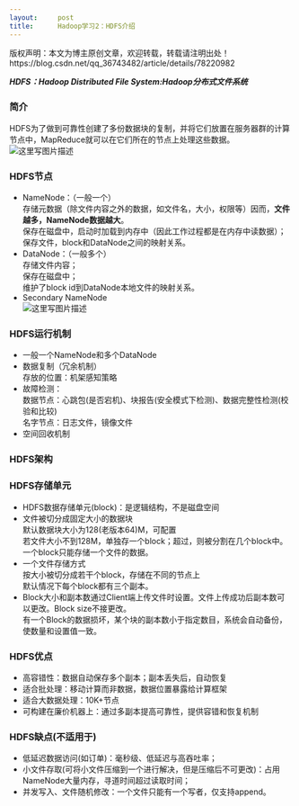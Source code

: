 ```yaml
---
layout:     post
title:      Hadoop学习2：HDFS介绍
---
```

<div id="article_content" class="article_content clearfix csdn-tracking-statistics" data-pid="blog" data-mod="popu_307" data-dsm="post">
								<div class="article-copyright">
					版权声明：本文为博主原创文章，欢迎转载，转载请注明出处！					https://blog.csdn.net/qq_36743482/article/details/78220982				</div>
								            <div id="content_views" class="markdown_views prism-atom-one-dark">
							<!-- flowchart 箭头图标 勿删 -->
							<svg xmlns="http://www.w3.org/2000/svg" style="display: none;"><path stroke-linecap="round" d="M5,0 0,2.5 5,5z" id="raphael-marker-block" style="-webkit-tap-highlight-color: rgba(0, 0, 0, 0);"></path></svg>
							<p><strong><em>HDFS：Hadoop Distributed File System:Hadoop分布式文件系统</em></strong></p>



<h3 id="简介">简介</h3>

<p>HDFS为了做到可靠性创建了多份数据块的复制，并将它们放置在服务器群的计算节点中，MapReduce就可以在它们所在的节点上处理这些数据。 <br>
<img src="https://img-blog.csdn.net/20171012231517453?watermark/2/text/aHR0cDovL2Jsb2cuY3Nkbi5uZXQvcXFfMzY3NDM0ODI=/font/5a6L5L2T/fontsize/400/fill/I0JBQkFCMA==/dissolve/70/gravity/SouthEast" alt="这里写图片描述" title=""></p>



<h3 id="hdfs节点">HDFS节点</h3>

<ul>
<li>NameNode：（一般一个） <br>
存储元数据（除文件内容之外的数据，如文件名，大小，权限等）因而，<strong>文件越多，NameNode数据越大</strong>。 <br>
保存在磁盘中，启动时加载到内存中（因此工作过程都是在内存中读数据）； <br>
保存文件，block和DataNode之间的映射关系。</li>
<li>DataNode：（一般多个） <br>
存储文件内容； <br>
保存在磁盘中； <br>
维护了block id到DataNode本地文件的映射关系。</li>
<li>Secondary NameNode <br>
<img src="https://img-blog.csdn.net/20171012232629879?watermark/2/text/aHR0cDovL2Jsb2cuY3Nkbi5uZXQvcXFfMzY3NDM0ODI=/font/5a6L5L2T/fontsize/400/fill/I0JBQkFCMA==/dissolve/70/gravity/SouthEast" alt="这里写图片描述" title=""></li>
</ul>



<h3 id="hdfs运行机制">HDFS运行机制</h3>

<ul>
<li>一般一个NameNode和多个DataNode</li>
<li>数据复制（冗余机制） <br>
存放的位置：机架感知策略</li>
<li>故障检测： <br>
数据节点：心跳包(是否宕机)、块报告(安全模式下检测)、数据完整性检测(校验和比较) <br>
名字节点：日志文件，镜像文件</li>
<li>空间回收机制</li>
</ul>



<h3 id="hdfs架构">HDFS架构</h3>



<h3 id="hdfs存储单元">HDFS存储单元</h3>

<ul>
<li>HDFS数据存储单元(block)：是逻辑结构，不是磁盘空间</li>
<li>文件被切分成固定大小的数据块 <br>
默认数据块大小为128(老版本64)M，可配置 <br>
若文件大小不到128M，单独存一个block；超过，则被分割在几个block中。 <br>
一个block只能存储一个文件的数据。</li>
<li>一个文件存储方式 <br>
按大小被切分成若干个block，存储在不同的节点上 <br>
默认情况下每个block都有三个副本。</li>
<li>Block大小和副本数通过Client端上传文件时设置。文件上传成功后副本数可以更改。Block size不接更改。 <br>
有一个Block的数据损坏，某个块的副本数小于指定数目，系统会自动备份，使数量和设置值一致。</li>
</ul>

<h3 id="hdfs优点">HDFS优点</h3>

<ul>
<li>高容错性：数据自动保存多个副本；副本丢失后，自动恢复</li>
<li>适合批处理：移动计算而非数据，数据位置暴露给计算框架</li>
<li>适合大数据处理：10K+节点</li>
<li>可构建在廉价机器上：通过多副本提高可靠性，提供容错和恢复机制</li>
</ul>



<h3 id="hdfs缺点不适用于">HDFS缺点(不适用于)</h3>

<ul>
<li>低延迟数据访问(如订单)：毫秒级、低延迟与高吞吐率；</li>
<li>小文件存取(可将小文件压缩到一个进行解决，但是压缩后不可更改)：占用NameNode大量内存，寻道时间超过读取时间；</li>
<li>并发写入、文件随机修改：一个文件只能有一个写者，仅支持append。</li>
</ul>            </div>
						<link href="https://csdnimg.cn/release/phoenix/mdeditor/markdown_views-9e5741c4b9.css" rel="stylesheet">
                </div>